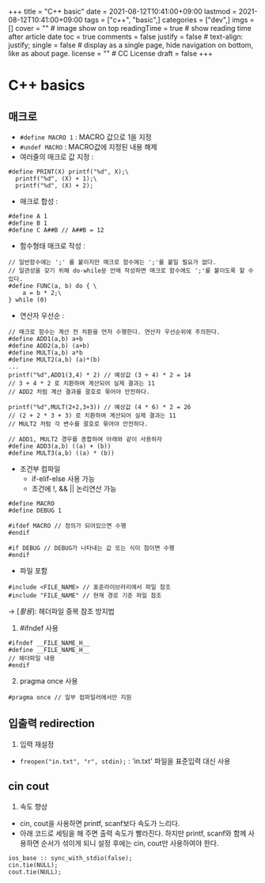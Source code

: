 +++
title = "C++ basic"
date = 2021-08-12T10:41:00+09:00
lastmod = 2021-08-12T10:41:00+09:00
tags = ["c++", "basic",]
categories = ["dev",]
imgs = []
cover = "" # image show on top
readingTime = true # show reading time after article date
toc = true
comments = false
justify = false # text-align: justify;
single = false # display as a single page, hide navigation on bottom, like as about page.
license = "" # CC License
draft = false
+++

# C++ basics
## 매크로
- `#define MACRO 1` : MACRO 값으로 1을 지정
- `#undef MACRO` : MACRO값에 지정된 내용 해제
- 여러줄의 매크로 값 지정 :
```
#define PRINT(X) printf("%d", X);\
  printf("%d", (X) + 1);\
  printf("%d", (X) + 2);
```
- 매크로 합성 :
```
#define A 1
#define B 1
#define C A##B // A##B = 12
```
- 함수형태 매크로 작성 :
```
// 일반함수에는 ';' 를 붙이지만 매크로 함수에는 ';'를 붙일 필요가 없다.
// 일관성을 갖기 위해 do-while문 안에 작성하면 매크로 함수에도 ';'를 붙이도록 할 수 있다.
#define FUNC(a, b) do { \
    a = b * 2;\
} while (0)
```
- 연산자 우선순 :
```
// 매크로 함수는 계산 전 치환을 먼저 수행한다. 연산자 우선순위에 주의한다.
#define ADD1(a,b) a+b
#define ADD2(a,b) (a+b)
#define MULT(a,b) a*b
#define MULT2(a,b) (a)*(b)
...
printf("%d",ADD1(3,4) * 2) // 예상값 (3 + 4) * 2 = 14
// 3 + 4 * 2 로 치환하여 계산되어 실제 결과는 11
// ADD2 처럼 계산 결과를 괄호로 묶어야 안전하다.

printf("%d",MULT(2+2,3+3)) // 예상값 (4 * 6) * 2 = 26
// (2 + 2 * 3 + 3) 로 치환하여 계산되어 실제 결과는 11
// MULT2 처럼 각 변수를 괄호로 묶어야 안전하다.

// ADD1, MULT2 경우를 종합하여 아래와 같이 사용하자
#define ADD3(a,b) ((a) + (b))
#define MULT3(a,b) ((a) * (b))
```

- 조건부 컴파일
  - if-elif-else 사용 가능
  - 조건에 !, && || 논리연산 가능
```
#define MACRO
#define DEBUG 1

#ifdef MACRO // 정의가 되어있으면 수행
#endif

#if DEBUG // DEBUG가 나타내는 값 또는 식이 참이면 수행
#endif
```

- 파일 포함
```
#include <FILE_NAME> // 표준라이브러리에서 파일 참조
#include "FILE_NAME" // 현재 경로 기준 파일 참조
```
→ [_활용_]: 헤더파일 중복 참조 방지법
1) #ifndef 사용
```
#ifndef __FILE_NAME_H__
#define __FILE_NAME_H__
// 헤더파일 내용
#endif
```
2) pragma once 사용
```
#pragma once // 일부 컴파일러에서만 지원
```

## 입출력 redirection
1. 입력 재설정
  - `freopen("in.txt", "r", stdin);` : 'in.txt' 파일을 표준입력 대신 사용

## cin cout
1. 속도 향상
  - cin, cout을 사용하면 printf, scanf보다 속도가 느리다.
  - 아래 코드로 세팅을 해 주면 출력 속도가 빨라진다. 하지만 printf, scanf와 함께 사용하면 순서가 섞이게 되니 설정 후에는 cin, cout만 사용하여야 한다.

  ```
  ios_base :: sync_with_stdio(false);
  cin.tie(NULL);
  cout.tie(NULL);
  ```
